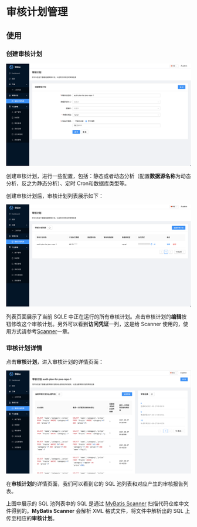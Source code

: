 # 审核计划管理

## 使用

### 创建审核计划

![create_auditplan](./pictures/create_auditplan.png)

创建审核计划，进行一些配置，包括：静态或者动态分析（配置**数据源名称**为动态分析，反之为静态分析）、定时 Cron和数据库类型等。

创建审核计划后，审核计划列表展示如下：

![auditplan_list](./pictures/auditplan_list.png)

列表页面展示了当前 SQLE 中正在运行的所有审核计划。点击审核计划的**编辑**按钮修改这个审核计划。另外可以看到**访问凭证**一列，这是给 Scanner 使用的，使用方式请参考[Scanner](./scanner.md)一章。

### 审核计划详情
点击**审核计划**，进入审核计划的详情页面：

![auditplan_sql_report](./pictures/auditplan_sqls_reports.png)

在**审核计划**的详情页面，我们可以看到它的 SQL 池列表和对应产生的审核报告列表。

上图中展示的 SQL 池列表中的 SQL 是通过 [MyBatis Scanner](TODO) 扫描代码仓库中文件得到的。**MyBatis Scanner** 会解析 XML 格式文件，将文件中解析出的 SQL 上传至相应的**审核计划**。